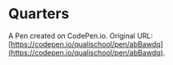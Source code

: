 # Quarters

A Pen created on CodePen.io. Original URL: [https://codepen.io/qualischool/pen/abBawdq](https://codepen.io/qualischool/pen/abBawdq).


